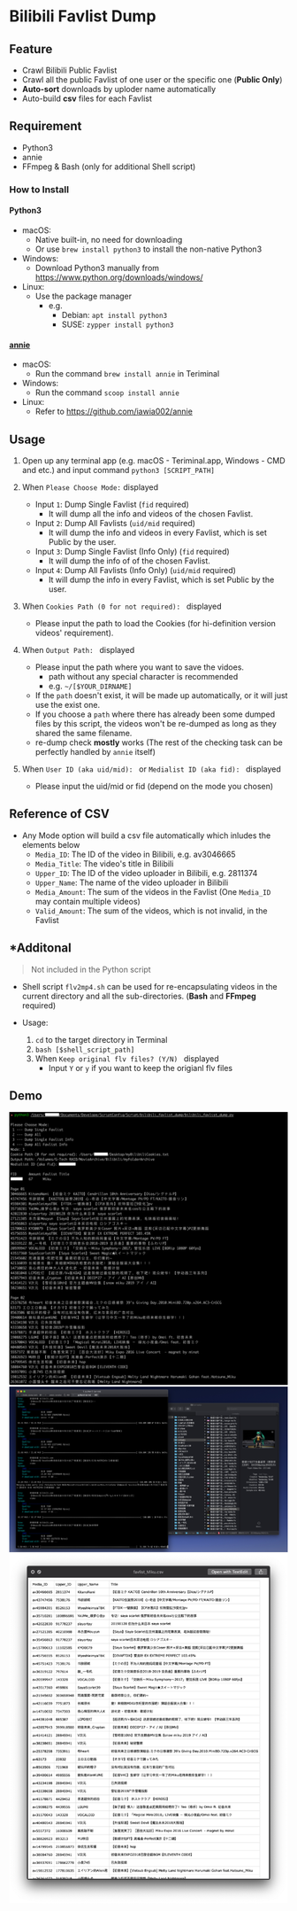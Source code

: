 # Bilibili Favlist Dump

## Feature
- Crawl Bilibili Public Favlist
- Crawl all the public Favlist of one user or the specific one (**Public Only**)
- **Auto-sort** downloads by uploder name automatically
- Auto-build **csv** files for each Favlist

## Requirement
- Python3
- annie
- FFmpeg & Bash (only for additional Shell script)

### How to Install
#### Python3
- macOS: 
	- Native built-in, no need for downloading
	- Or use `brew install python3` to install the non-native Python3
- Windows: 
	- Download Python3 manually from <https://www.python.org/downloads/windows/>
- Linux:
	- Use the package manager
		- e.g. 
			- Debian: `apt install python3`
			- SUSE: `zypper install python3`

#### [annie](https://github.com/iawia002/annie)
- macOS:
	- Run the command `brew install annie` in Teriminal
- Windows: 
	- Run the command `scoop install annie`
- Linux: 	
	- Refer to <https://github.com/iawia002/annie>

## Usage
1. Open up any terminal app (e.g. macOS - Teriminal.app, Windows - CMD and etc.) and input command `python3 [SCRIPT_PATH]`

2. When `Please Choose Mode:` displayed<br>

	- Input `1`: Dump Single Favlist (`fid` required)
		- It will dump all the info and videos of the chosen Favlist. 
	- Input `2`: Dump All Favlists (`uid/mid` required)
		- It will dump the info and videos in every Favlist, which is set Public by the user. 
	- Input `3`: Dump Single Favlist (Info Only) (`fid` required)
		- It will dump the info of of the chosen Favlist. 
	- Input `4`: Dump All Favlists (Info Only) (`uid/mid` required)
		- It will dump the info in every Favlist, which is set Public by the user. 

3. When `Cookies Path (0 for not required): ` displayed<br>
	- Please input the path to load the Cookies (for hi-definition version videos' requirement).

4. When `Output Path: ` displayed<br>
	- Please input the path where you want to save the vidoes.
		- path without any special character is recommended
		- e.g. `~/[$YOUR_DIRNAME]`
	- If the `path` doesn't exist, it will be made up automatically, or it will just use the exist one.
	- If you choose a `path` where there has already been some dumped files by this script, the videos won't be re-dumped as long as they shared the same filename.
	- re-dump check **mostly** works (The rest of the checking task can be perfectly handled by `annie` itself)

5. When `User ID (aka uid/mid): ` or `Medialist ID (aka fid): ` displayed<br> 
	- Please input the uid/mid or fid (depend on the mode you chosen)

## Reference of CSV
- Any Mode option will build a csv file automatically which inludes the elements below
	- `Media_ID`: The ID of the video in Bilibili, e.g. av3046665
	- `Media_Title`: The video's title in Bilibili
	- `Upper_ID`: The ID of the video uploader in Bilibili, e.g. 2811374
	- `Upper_Name`: The name of the video uploader in Bilibili
	- `Media_Amount`: The sum of the videos in the Favlist (One `Media_ID` may contain multiple videos)
	- `Valid_Amount`: The sum of the videos, which is not invalid, in the Favlist
	
## *Additonal
> Not included in the Python script

- Shell script `flv2mp4.sh` can be used for re-encapsulating videos in the current directory and all the sub-directories. (**Bash** and **FFmpeg** required)

- Usage:
	1. `cd` to the target directory in Terminal
	2. `bash [$shell_script_path]`
	3. When `Keep original flv files? (Y/N) ` displayed
		- Input `Y` or `y` if you want to keep the origianl flv files 

## Demo
![demo1_info_dump.jpg](media/demo1_info.jpg)
![demo2_file_dump.jpg](media/demo2_file_dump.jpg)
![demo3_csv.jpg](media/demo3_csv.png)
 